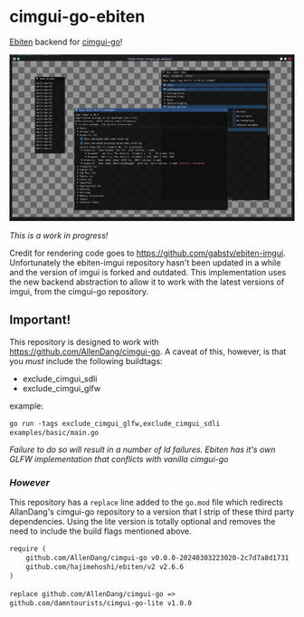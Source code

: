 # cimgui-go-ebiten
[Ebiten](https://ebitengine.org/) backend for [cimgui-go](https://github.com/AllenDang/cimgui-go)!

![WIP](screenshot_wip.png)

*This is a work in progress!*

Credit for rendering code goes to https://github.com/gabstv/ebiten-imgui. Unfortunately the ebiten-imgui repository hasn't been updated in a while and the version of imgui is forked and outdated. This implementation uses the new backend abstraction to allow it to work with the latest versions of imgui, from the cimgui-go repository. 


## Important!
This repository is designed to work with https://github.com/AllenDang/cimgui-go. A caveat
of this, however, is that you _must_ include the following buildtags:
* exclude_cimgui_sdli
* exclude_cimgui_glfw

example:
```
go run -tags exclude_cimgui_glfw,exclude_cimgui_sdli examples/basic/main.go
```
*Failure to do so will result in a number of ld failures. Ebiten has it's own GLFW 
implementation that conflicts with vanilla cimgui-go*

### _**However**_

This repository has a `replace` line added to the `go.mod` file which redirects AllanDang's 
cimgui-go repository to a version that I strip of these third party dependencies. Using the 
lite version is totally optional and removes the need to include the build flags mentioned above.

```
require (
	github.com/AllenDang/cimgui-go v0.0.0-20240303223020-2c7d7a8d1731
	github.com/hajimehoshi/ebiten/v2 v2.6.6
)

replace github.com/AllenDang/cimgui-go => github.com/damntourists/cimgui-go-lite v1.0.0
```

